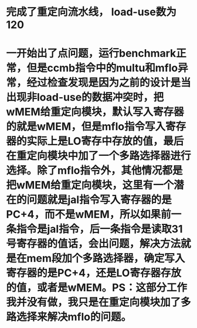 # 完成了重定向流水线， load-use数为120
# 一开始出了点问题，运行benchmark正常，但是ccmb指令中的multu和mflo异常，经过检查发现是因为之前的设计是当出现非load-use的数据冲突时，把wMEM给重定向模块，默认写入寄存器的就是wMEM，但是mflo指令写入寄存器的实际上是LO寄存中存放的值，最后在重定向模块中加了一个多路选择器进行选择。除了mflo指令外，其他情况都是把wMEM给重定向模块，这里有一个潜在的问题就是jal指令写入寄存器的是PC+4，而不是wMEM，所以如果前一条指令是jal指令，后一条指令是读取31号寄存器的值话，会出问题，解决方法就是在mem段加个多路选择器，确定写入寄存器的是PC+4，还是LO寄存器存放的值，或者是wMEM。PS：这部分工作我并没有做，我只是在重定向模块加了多路选择来解决mflo的问题。